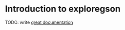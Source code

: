 # Introduction to exploregson

TODO: write [great documentation](http://jacobian.org/writing/what-to-write/)
